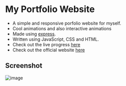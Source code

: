 # My Portfolio Website
- A simple and responsive porfolio website for myself.
- Cool animations and also interactive animations
- Made using [express](https://expressjs.com/).
- Written using JavaScript, CSS and HTML.
- Check out the live progress [here](https://harjjot.netlify.app/)
- Check out the official website [here](https://harjot.wiki)
## Screenshot
![image](https://github.com/HarjjotSinghh/portfolio-website/assets/114088280/0e78294f-1291-4586-9c2d-462749161827)
